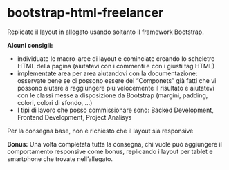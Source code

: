 # bootstrap-html-freelancer

Replicate il layout in allegato usando soltanto il framework Bootstrap.

**Alcuni consigli:**
* individuate le macro-aree di layout e cominciate creando lo scheletro HTML della pagina (aiutatevi con i commenti <!-- --> e con i giusti tag HTML)
* implementate area per area aiutandovi con la documentazione: osservate bene se ci possono essere dei “Componets” già fatti che vi possono aiutare a raggiungere più velocemente il risultato e aiutatevi con le classi messe a disposizione da Bootstrap (margini, padding, colori, colori di sfondo, ...)
* I tipi di lavoro che posso commissionare sono: Backed Development, Frontend Development, Project Analisys

Per la consegna base, non è richiesto che il layout sia responsive

**Bonus:**
Una volta completata tutta la consegna, chi vuole può aggiungere il comportamento responsive come bonus, replicando i layout per tablet e smartphone che trovate nell’allegato.
